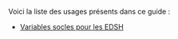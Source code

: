 Voici la liste des usages présents dans ce guide :

* [Variables socles pour les EDSH](dm-core.html)